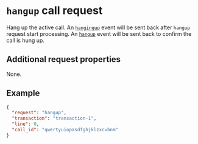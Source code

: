 # `hangup` call request

Hang up the active call. An [`hangingup`](../../events/call/hangingup.md) event will be sent back after `hangup` request start processing. An [`hangup`](../../events/call/hangup.md) event will be sent back to confirm the call is hung up.

## Additional request properties

None.

## Example

```json
{
  "request": "hangup",
  "transaction": "transaction-1",
  "line": 0,
  "call_id": "qwertyuiopasdfghjklzxcvbnm"
}
```
